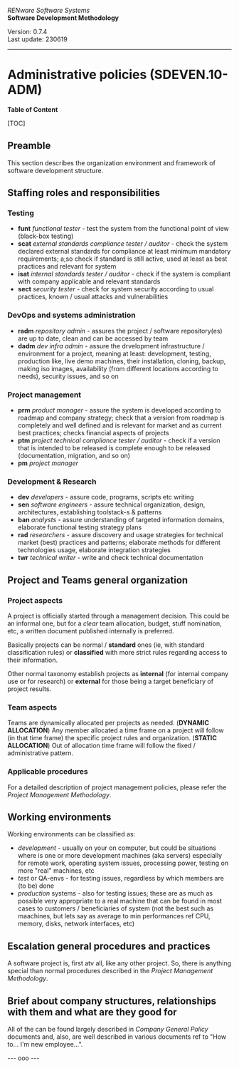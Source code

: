 *RENware Software Systems*<br>
**Software Development Methodology** 

Version: 0.7.4<br>
Last update: 230619

***

# Administrative policies (SDEVEN.10-ADM)

**Table of Content**

[TOC]

## Preamble

This section describes the organization environment and framework of software development structure.

## Staffing roles and responsibilities

### Testing 

* **funt** *functional tester* - test the system from the functional point of view (black-box testing)
* **scat** *external standards compliance tester / auditor* - check the system declared external standards for compliance at least minimum mandatory requirements; a;so check if standard is still active, used at least as best practices and relevant for system 
* **isat** *internal standards tester / auditor* - check if the system is compliant with company applicable and relevant standards
* **sect** *security tester* - check for system security according to usual practices, known / usual attacks and vulnerabilities

### DevOps and systems administration

* **radm** *repository admin* - assures the project / software repository(es) are up to date, clean and can be accessed by team
* **dadm** *dev infra admin* - assure the drvelopment infrastructure / environment for a project, meaning at least: development, testing, production like, live demo machines, their installation, cloning, backup, making iso images, availability (from different locations according to needs), security issues, and so on

### Project management 

* **prm** *product manager* - assure the system is developed according to roadmap and company strategy; check that a version from roadmap is completely and well defined and is relevant for market and as current best practices; checks financial aspects of projects
* **ptm** *project technical compliance tester / auditor* - check if a version that is intended to be released is complete enough to be released (documentation, migration, and so on)
* **pm** *project manager*

### Development & Research 

* **dev** *developers* - assure code, programs, scripts etc writing 
* **sen** *software engineers* - assure technical organization, design, architectures, establishing toolstack-s & patterns 
* **ban** *analysts* - assure understanding of targeted information domains, elaborate functional testing strategy plans 
* **rad** *researchers* - assure discovery and usage strategies for technical market (best) practices and patterns; elaborate methods for different technologies usage, elaborate integration strategies 
* **twr** *technical writer* - write and check technical documentation 

## Project and Teams general organization 

### Project aspects 

A project is officially started through a management decision. This could be an informal one, but for a *clear* team allocation, budget, stuff nomination, etc, a written document published internally is preferred. 

Basically projects can be normal / **standard** ones (ie, with standard classification rules) or **classified** with more strict rules regarding access to their information. 

Other normal taxonomy establish projects as **internal** (for internal company use or for research) or **external** for those being a target beneficiary of project results. 

### Team aspects 

Teams are dynamically allocated per projects as needed. (**DYNAMIC ALLOCATION**) Any member allocated a time frame on a project will follow (in that time frame) the specific project rules and organization. (**STATIC ALLOCATION**) Out of allocation time frame will follow the fixed / administrative pattern.

### Applicable procedures

For a detailed description of project management policies, please refer the *Project Management Methodology*.

## Working environments

Working environments can be classified as:

* *development* - usually on your on computer, but could be situations where is one or more development machines (aka servers) especially for remote work, operating system issues, processing power, testing on more "real" machines, etc
* *test* or QA-envs - for testing issues, regardless by which members are (to be) done
* *production* systems - also for testing issues; these are as much as possible very appropriate to a real machine that can be found in most cases to customers / beneficiaries of system (not the best such as maachines, but lets say as average to min performances ref CPU, memory, disks, network interfaces, etc)

## Escalation general procedures and practices

A software project is, first atv all, like any other project. So, there is anything special than normal procedures described in the *Project Management Methodology*.

## Brief about company structures, relationships with them and what are they good for

All of the can be found largely described in *Company General Policy* documents and, also, are well described in various documents ref to "How to... I'm new employee...".

--- ooo ---